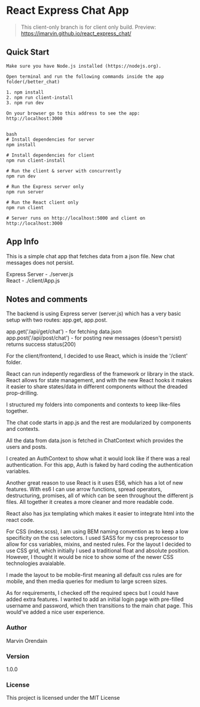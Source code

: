 # React Express Chat App

> This client-only branch is for client only build. Preview: https://imarvin.github.io/react_express_chat/

## Quick Start

```
Make sure you have Node.js installed (https://nodejs.org).

Open terminal and run the following commands inside the app folder(/better_chat)

1. npm install 
2. npm run client-install
3. npm run dev

On your browser go to this address to see the app: 
http://localhost:3000


bash
# Install dependencies for server
npm install

# Install dependencies for client
npm run client-install

# Run the client & server with concurrently
npm run dev

# Run the Express server only
npm run server

# Run the React client only
npm run client

# Server runs on http://localhost:5000 and client on http://localhost:3000
```

## App Info

This is a simple chat app that fetches data from a json file.  New chat messages does not persist.

Express Server - ./server.js<br/>
React - ./client/App.js<br/>



## Notes and comments

The backend is using Express server (server.js) which has a very basic setup with two routes: app.get, app.post.

app.get('/api/get/chat') - for fetching data.json<br/>
app.post('/api/post/chat') - for posting new messages (doesn't persist) returns success status(200)<br/>

For the client/frontend, I decided to use React, which is inside the '/client' folder.

React can run indepently regardless of the framework or library in the stack.
React allows for state management, and with the new React hooks it makes it easier to share 
states/data in different components without the dreaded prop-drilling.  

I structured my folders into components and contexts to keep like-files together.

The chat code starts in app.js and the rest are modularized by components and contexts.

All the data from data.json is fetched in ChatContext which provides the users and posts.

I created an AuthContext to show what it would look like if there was a real authentication.
For this app, Auth is faked by hard coding the authentication variables.

Another great reason to use React is it uses ES6, which has a lot of new features.
With es6 I can use arrow functions, spread operators, destructuring, promises, all of which can be seen 
throughout the different js files.  All together it creates a more cleaner and more readable code.

React also has jsx templating which makes it easier to integrate html into the react code.

For CSS (index.scss), I am using BEM naming convention as to keep a low specificity on the css selectors.
I used SASS for my css preprocessor to allow for css variables, mixins, and nested rules.
For the layout I decided to use CSS grid, which initially I used a traditional float and absolute position.
However, I thought it would be nice to show some of the newer CSS technologies avaialable.

I made the layout to be mobile-first meaning all default css rules are for mobile, and then media queries
for medium to large screen sizes.

As for requirements, I checked off the required specs but I could have added extra features.
I wanted to add an initial login page with pre-filled username and password, which then transitions 
to the main chat page. This would've added a nice user experience.

### Author

Marvin Orendain

### Version

1.0.0

### License

This project is licensed under the MIT License
